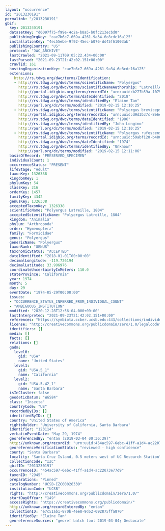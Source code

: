 ```yaml
---
layout: "occurrence"
id: "2013230191"
permalink: "/2013230191"
gbif:
  key: 2013230191
  datasetKey: "d6097f75-f99e-4c2a-b8a5-b0fc213ecbd0"
  publishingOrgKey: "cae7b6c7-669a-4261-9a34-6e8cdc16a125"
  installationKey: "4ec55ebe-9f92-45ec-b076-dd45f61003ab"
  publishingCountry: "US"
  protocol: "DWC_ARCHIVE"
  lastCrawled: "2021-09-11T09:05:22.434+00:00"
  lastParsed: "2021-09-23T21:42:02.151+00:00"
  crawlId: 161
  hostingOrganizationKey: "cae7b6c7-669a-4261-9a34-6e8cdc16a125"
  extensions:
    http://rs.tdwg.org/dwc/terms/Identification:
    - http://rs.tdwg.org/dwc/terms/scientificName: "Polyergus"
      http://rs.tdwg.org/dwc/terms/scientificNameAuthorship: "Latreille, 1804"
      http://portal.idigbio.org/terms/recordId: "urn:uuid:b277b59a-1075-49b0-aa3a-19e0c2492bd8"
      http://rs.tdwg.org/dwc/terms/dateIdentified: "2018"
      http://rs.tdwg.org/dwc/terms/identifiedBy: "Elaine Tan"
      http://purl.org/dc/terms/modified: "2019-02-15 12:10:25"
    - http://rs.tdwg.org/dwc/terms/scientificName: "Polyergus breviceps"
      http://portal.idigbio.org/terms/recordId: "urn:uuid:d9d3b37c-8e6e-4c41-913f-908733c163ef"
      http://rs.tdwg.org/dwc/terms/dateIdentified: "1986"
      http://rs.tdwg.org/dwc/terms/identifiedBy: "John Longino"
      http://purl.org/dc/terms/modified: "2019-02-15 12:10:25"
    - http://rs.tdwg.org/dwc/terms/scientificName: "Polyergus rufescens"
      http://portal.idigbio.org/terms/recordId: "urn:uuid:59abf120-b480-409d-bb5f-456b0bcedd4e"
      http://rs.tdwg.org/dwc/terms/dateIdentified: "1974"
      http://rs.tdwg.org/dwc/terms/identifiedBy: "Unknown"
      http://purl.org/dc/terms/modified: "2019-02-15 12:11:06"
  basisOfRecord: "PRESERVED_SPECIMEN"
  individualCount: 1
  occurrenceStatus: "PRESENT"
  lifeStage: "Adult"
  taxonKey: 1326338
  kingdomKey: 1
  phylumKey: 54
  classKey: 216
  orderKey: 1457
  familyKey: 4342
  genusKey: 1326338
  acceptedTaxonKey: 1326338
  scientificName: "Polyergus Latreille, 1804"
  acceptedScientificName: "Polyergus Latreille, 1804"
  kingdom: "Animalia"
  phylum: "Arthropoda"
  order: "Hymenoptera"
  family: "Formicidae"
  genus: "Polyergus"
  genericName: "Polyergus"
  taxonRank: "GENUS"
  taxonomicStatus: "ACCEPTED"
  dateIdentified: "2018-01-01T00:00:00"
  decimalLongitude: -119.726194
  decimalLatitude: 33.996976
  coordinateUncertaintyInMeters: 110.0
  stateProvince: "California"
  year: 1974
  month: 5
  day: 29
  eventDate: "1974-05-29T00:00:00"
  issues:
  - "OCCURRENCE_STATUS_INFERRED_FROM_INDIVIDUAL_COUNT"
  - "AMBIGUOUS_INSTITUTION"
  modified: "2020-12-28T12:56:04.000+00:00"
  lastInterpreted: "2021-09-23T21:42:02.151+00:00"
  references: "https://symbiota.ccber.ucsb.edu:443/collections/individual/index.php?occid=123114"
  license: "http://creativecommons.org/publicdomain/zero/1.0/legalcode"
  identifiers: []
  media: []
  facts: []
  relations: []
  gadm:
    level0:
      gid: "USA"
      name: "United States"
    level1:
      gid: "USA.5_1"
      name: "California"
    level2:
      gid: "USA.5.42_1"
      name: "Santa Barbara"
  isInCluster: false
  geodeticDatum: "WGS84"
  class: "Insecta"
  countryCode: "US"
  recordedByIDs: []
  identifiedByIDs: []
  country: "United States of America"
  rightsHolder: "University of California, Santa Barbara"
  identifier: "123114"
  verbatimEventDate: "May 29, 1974"
  georeferencedBy: "entan (2019-03-04 00:36:39)"
  http://unknown.org/recordId: "urn:uuid:454ac597-6ebc-41ff-a1d4-ac22073e77d9"
  georeferenceVerificationStatus: "reviewed - high confidence"
  county: "Santa Barbara"
  locality: "Santa Cruz Island, 0.5 meters west of UC Research Station"
  collectionCode: "IZC"
  gbifID: "2013230191"
  occurrenceID: "454ac597-6ebc-41ff-a1d4-ac22073e77d9"
  taxonID: "2945"
  preparations: "Pinned"
  catalogNumber: "UCSB-IZC00026339"
  institutionCode: "UCSB"
  rights: "http://creativecommons.org/publicdomain/zero/1.0/"
  startDayOfYear: "149"
  accessRights: "https://creativecommons.org/publicdomain/"
  http://unknown.org/recordEnteredBy: "entan"
  collectionID: "e7c51ab1-870b-4ee8-9d62-092875ffa870"
  identifiedBy: "Elaine Tan"
  georeferenceSources: "georef batch tool 2019-03-04; GeoLocate"
---
```

